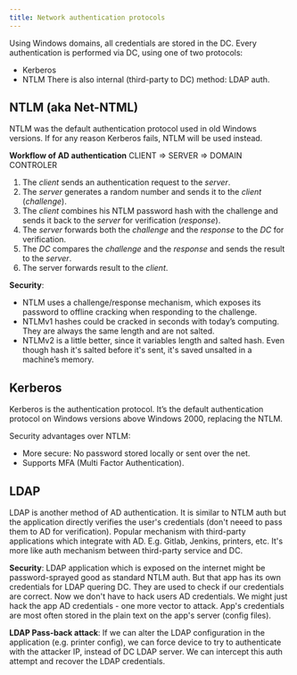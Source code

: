 ```yaml
---
title: Network authentication protocols
---
```


Using Windows domains, all credentials are stored in the DC. Every authentication is performed via DC, using one of two protocols:
- Kerberos
- NTLM 
There is also internal (third-party to DC) method: LDAP auth.

## NTLM (aka Net-NTML)
NTLM was the default authentication protocol used in old Windows versions. If for any reason Kerberos fails, NTLM will be used instead.

**Workflow of AD authentication**
CLIENT => SERVER => DOMAIN CONTROLER

1. The _client_ sends an authentication request to the _server_.
2. The _server_ generates a random number and sends it to the _client_ (_challenge_).
3. The _client_ combines his NTLM password hash with the challenge and sends it back to the _server_ for verification (_response_).
4. The _server_ forwards both the _challenge_ and the _response_ to the _DC_ for verification.
5. The _DC_ compares the _challenge_ and the _response_ and sends the result to the _server_.  
6. The server forwards result to the _client_.

**Security**:
- NTLM uses a challenge/response mechanism, which exposes its password to offline cracking when responding to the challenge.
- NTLMv1 hashes could be cracked in seconds with today’s computing. They are always the same length and are not salted.
- NTLMv2 is a little better, since it variables length and salted hash. Even though hash it's salted before it's sent, it's saved unsalted in a machine’s memory. 


## Kerberos
Kerberos is the authentication protocol. It’s the default authentication protocol on Windows versions above Windows 2000, replacing the NTLM.

Security advantages over NTLM:
- More secure: No password stored locally or sent over the net.
- Supports MFA (Multi Factor Authentication).



## LDAP
LDAP is another method of AD authentication. It is similar to NTLM auth but the application directly verifies the user's credentials (don't neeed to pass them to AD for verification). Popular mechanism with third-party applications which integrate with AD. E.g. Gitlab, Jenkins, printers, etc. It's more like auth mechanism between third-party service and DC.

**Security**: 
LDAP application which is exposed on the internet might be password-sprayed good as standard NTLM auth. But that app has its own credentials for LDAP quering DC. They are used to check if our credentials are correct. Now we don't have to hack users AD credentials. We might just hack the app AD credentials - one more vector to attack. App's credentials are most often stored in the plain text on the app's server (config files).

**LDAP Pass-back attack**: 
If we can alter the LDAP configuration in the application (e.g. printer config), we can force device to try to authenticate with the attacker IP, instead of DC LDAP server. We can intercept this auth attempt and recover the LDAP credentials.